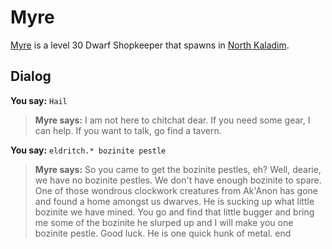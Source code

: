 # Myre



[Myre](/npc/67016) is a level 30 Dwarf Shopkeeper that spawns in [North Kaladim](/zone/67).



## Dialog

**You say:** `Hail`



>**Myre says:** I am not here to chitchat dear. If you need some gear, I can help. If you want to talk, go find a tavern.

**You say:** `eldritch.* bozinite pestle`



>**Myre says:** So you came to get the bozinite pestles, eh? Well, dearie, we have no bozinite pestles. We don't have enough bozinite to spare. One of those wondrous clockwork creatures from Ak'Anon has gone and found a home amongst us dwarves. He is sucking up what little bozinite we have mined. You go and find that little bugger and bring me some of the bozinite he slurped up and I will make you one bozinite pestle. Good luck. He is one quick hunk of metal.
end





